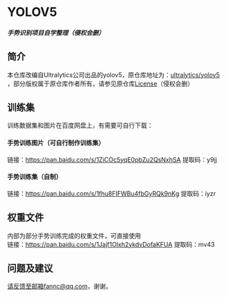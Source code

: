 # YOLOV5
##### 手势识别项目自学整理（侵权会删）

## 简介
本仓库改编自Ultralytics公司出品的yolov5，原仓库地址为：[ultralytics/yolov5](https://github.com/ultralytics/yolov5) ，部分版权属于原仓库作者所有，请参见原仓库[License](https://github.com/ultralytics/yolov5/blob/master/LICENSE)（侵权会删）

## 训练集
训练数据集和图片在百度网盘上，有需要可自行下载：

#### 手势训练图片（可自行制作训练集）
链接：https://pan.baidu.com/s/1ZiCOc5yqE0pbZu2QsNxhSA 
提取码：y9jj

#### 手势训练集（自制）
链接：https://pan.baidu.com/s/1fhu8FIFWBu4fbGyRQk9nKg 
提取码：iyzr

## 权重文件
内部为部分手势训练完成的权重文件，可直接使用  
链接：https://pan.baidu.com/s/1Jajf1Olxh2ykdvDofaKFUA 
提取码：mv43

## 问题及建议
请反馈至邮箱fannc@qq.com，谢谢。
